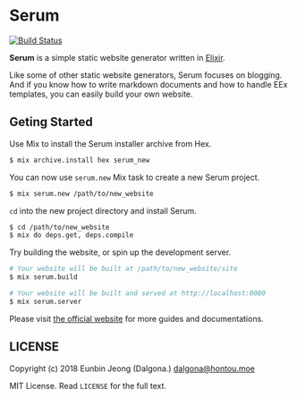 # Serum

[![Build Status](https://travis-ci.org/Dalgona/Serum.svg?branch=master)](https://travis-ci.org/Dalgona/Serum)
<!--[![Coverage Status](https://coveralls.io/repos/github/Dalgona/Serum/badge.svg?branch=master)](https://coveralls.io/github/Dalgona/Serum?branch=master)-->

**Serum** is a simple static website generator written in
[Elixir](http://elixir-lang.org).

Like some of other static website generators, Serum focuses on blogging. And if
you know how to write markdown documents and how to handle EEx templates, you
can easily build your own website.

## Geting Started

Use Mix to install the Serum installer archive from Hex.

```sh
$ mix archive.install hex serum_new
```

You can now use `serum.new` Mix task to create a new Serum project.

```sh
$ mix serum.new /path/to/new_website
```

`cd` into the new project directory and install Serum.

```sh
$ cd /path/to/new_website
$ mix do deps.get, deps.compile
```

Try building the website, or spin up the development server.

```sh
# Your website will be built at /path/to/new_website/site
$ mix serum.build

# Your website will be built and served at http://localhost:8080
$ mix serum.server
```

Please visit [the official website](http://dalgona.github.io/Serum) for
more guides and documentations.

## LICENSE

Copyright (c) 2018 Eunbin Jeong (Dalgona.) <dalgona@hontou.moe>

MIT License. Read `LICENSE` for the full text.

